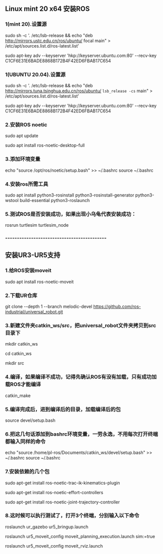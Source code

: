 ## Linux mint 20 x64 安装ROS

### 1(mint 20).设置源
sudo sh -c '. /etc/lsb-release && echo "deb http://mirrors.ustc.edu.cn/ros/ubuntu/  focal main" > /etc/apt/sources.list.d/ros-latest.list'  

sudo apt-key adv --keyserver 'hkp://keyserver.ubuntu.com:80' --recv-key C1CF6E31E6BADE8868B172B4F42ED6FBAB17C654 

### 1(UBUNTU 20.04).设置源
sudo sh -c '. /etc/lsb-release && echo "deb http://mirrors.tuna.tsinghua.edu.cn/ros/ubuntu/ `lsb_release -cs` main" > /etc/apt/sources.list.d/ros-latest.list'

sudo apt-key adv --keyserver 'hkp://keyserver.ubuntu.com:80' --recv-key C1CF6E31E6BADE8868B172B4F42ED6FBAB17C654 


### 2.安装ROS noetic
sudo apt update  

sudo apt install ros-noetic-desktop-full  


### 3.添加环境变量
echo "source /opt/ros/noetic/setup.bash" >> ~/.bashrc 
source ~/.bashrc 

### 4.安装ros所需工具
sudo apt install python3-rosinstall python3-rosinstall-generator python3-wstool build-essential python3-roslaunch


### 5.测试ROS是否安装成功，如果出现小乌龟代表安装成功：
rosrun turtlesim turtlesim_node



### -------------------------------------------


## 安装UR3-UR5支持



### 1.给ROS安装moveit
sudo apt install ros-noetic-moveit

### 2.下载UR仓库
git clone --depth 1 --branch melodic-devel https://github.com/ros-industrial/universal_robot.git

### 3.新建文件夹catkin_ws/src，把universal_robot文件夹拷贝到src目录下
mkdir catkin_ws  

cd catkin_ws  

mkdir src  

### 4.编译，如果编译不成功，记得先确认ROS有没有加载，只有成功加载ROS才能编译
catkin_make

### 5.编译完成后，进到编译后的目录，加载编译后的包
source devel/setup.bash

### 6.把这几句话添加到bashrc环境变量，一劳永逸，不用每次打开终端都输入同样的命令

echo "source /home/pl-ros/Documents/catkin_ws/devel/setup.bash" >> ~/.bashrc
source ~/.bashrc 


### 7.安装依赖的几个包
sudo apt-get install ros-noetic-trac-ik-kinematics-plugin  

sudo apt-get install ros-noetic-effort-controllers  

sudo apt-get install ros-noetic-joint-trajectory-controller  

### 8.这时候可以执行测试了，打开3个终端，分别输入以下命令
roslaunch ur_gazebo ur5_bringup.launch  

roslaunch ur5_moveit_config moveit_planning_execution.launch sim:=true  

roslaunch ur5_moveit_config moveit_rviz.launch  
